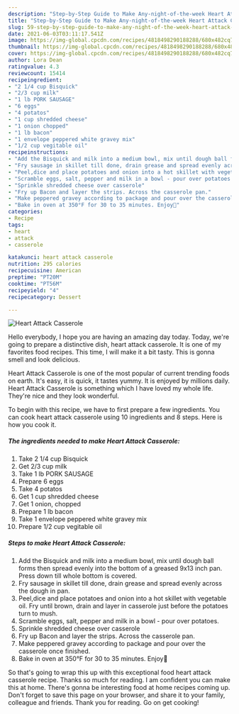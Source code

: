 ```yaml
---
description: "Step-by-Step Guide to Make Any-night-of-the-week Heart Attack Casserole"
title: "Step-by-Step Guide to Make Any-night-of-the-week Heart Attack Casserole"
slug: 59-step-by-step-guide-to-make-any-night-of-the-week-heart-attack-casserole
date: 2021-06-03T03:11:17.541Z
image: https://img-global.cpcdn.com/recipes/4818498290188288/680x482cq70/heart-attack-casserole-recipe-main-photo.jpg
thumbnail: https://img-global.cpcdn.com/recipes/4818498290188288/680x482cq70/heart-attack-casserole-recipe-main-photo.jpg
cover: https://img-global.cpcdn.com/recipes/4818498290188288/680x482cq70/heart-attack-casserole-recipe-main-photo.jpg
author: Lora Dean
ratingvalue: 4.3
reviewcount: 15414
recipeingredient:
- "2 1/4 cup Bisquick"
- "2/3 cup milk"
- "1 lb PORK SAUSAGE"
- "6 eggs"
- "4 potatos"
- "1 cup shredded cheese"
- "1 onion chopped"
- "1 lb bacon"
- "1 envelope peppered white gravey mix"
- "1/2 cup vegitable oil"
recipeinstructions:
- "Add the Bisquick and milk into a medium bowl, mix until dough ball forms then spread evenly into the bottom of a greased 9x13 inch pan. Press down till whole bottom is covered."
- "Fry sausage in skillet till done, drain grease and spread evenly across the dough in pan."
- "Peel,dice and place potatoes and onion into a hot skillet with vegetable oil. Fry until brown, drain and layer in casserole just before the potatoes turn to mush."
- "Scramble eggs, salt, pepper and milk in a bowl - pour over potatoes."
- "Sprinkle shredded cheese over casserole"
- "Fry up Bacon and layer the strips. Across the casserole pan."
- "Make peppered gravey according to package and pour over the casserole once finished."
- "Bake in oven at 350°F for 30 to 35 minutes. Enjoy💚"
categories:
- Recipe
tags:
- heart
- attack
- casserole

katakunci: heart attack casserole 
nutrition: 295 calories
recipecuisine: American
preptime: "PT20M"
cooktime: "PT56M"
recipeyield: "4"
recipecategory: Dessert

---
```



![Heart Attack Casserole](https://img-global.cpcdn.com/recipes/4818498290188288/680x482cq70/heart-attack-casserole-recipe-main-photo.jpg)

Hello everybody, I hope you are having an amazing day today. Today, we're going to prepare a distinctive dish, heart attack casserole. It is one of my favorites food recipes. This time, I will make it a bit tasty. This is gonna smell and look delicious.

Heart Attack Casserole is one of the most popular of current trending foods on earth. It's easy, it is quick, it tastes yummy. It is enjoyed by millions daily. Heart Attack Casserole is something which I have loved my whole life. They're nice and they look wonderful.




To begin with this recipe, we have to first prepare a few ingredients. You can cook heart attack casserole using 10 ingredients and 8 steps. Here is how you cook it.

<!--inarticleads1-->

##### The ingredients needed to make Heart Attack Casserole:

1. Take 2 1/4 cup Bisquick
1. Get 2/3 cup milk
1. Take 1 lb PORK SAUSAGE
1. Prepare 6 eggs
1. Take 4 potatos
1. Get 1 cup shredded cheese
1. Get 1 onion, chopped
1. Prepare 1 lb bacon
1. Take 1 envelope peppered white gravey mix
1. Prepare 1/2 cup vegitable oil




<!--inarticleads2-->

##### Steps to make Heart Attack Casserole:

1. Add the Bisquick and milk into a medium bowl, mix until dough ball forms then spread evenly into the bottom of a greased 9x13 inch pan. Press down till whole bottom is covered.
1. Fry sausage in skillet till done, drain grease and spread evenly across the dough in pan.
1. Peel,dice and place potatoes and onion into a hot skillet with vegetable oil. Fry until brown, drain and layer in casserole just before the potatoes turn to mush.
1. Scramble eggs, salt, pepper and milk in a bowl - pour over potatoes.
1. Sprinkle shredded cheese over casserole
1. Fry up Bacon and layer the strips. Across the casserole pan.
1. Make peppered gravey according to package and pour over the casserole once finished.
1. Bake in oven at 350°F for 30 to 35 minutes. Enjoy💚




So that's going to wrap this up with this exceptional food heart attack casserole recipe. Thanks so much for reading. I am confident you can make this at home. There's gonna be interesting food at home recipes coming up. Don't forget to save this page on your browser, and share it to your family, colleague and friends. Thank you for reading. Go on get cooking!
